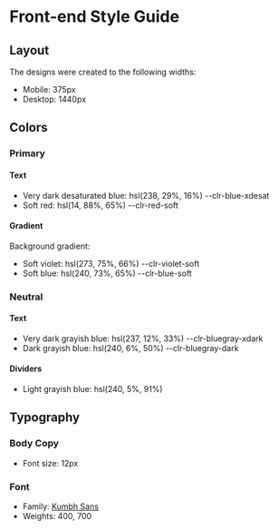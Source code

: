 # Front-end Style Guide

## Layout

The designs were created to the following widths:

- Mobile: 375px
- Desktop: 1440px

## Colors

### Primary

#### Text

- Very dark desaturated blue: hsl(238, 29%, 16%)
  --clr-blue-xdesat
- Soft red: hsl(14, 88%, 65%)
  --clr-red-soft

#### Gradient

Background gradient:

- Soft violet: hsl(273, 75%, 66%)
  --clr-violet-soft
- Soft blue: hsl(240, 73%, 65%)
  --clr-blue-soft

### Neutral

#### Text

- Very dark grayish blue: hsl(237, 12%, 33%)
  --clr-bluegray-xdark
- Dark grayish blue: hsl(240, 6%, 50%)
  --clr-bluegray-dark

#### Dividers

- Light grayish blue: hsl(240, 5%, 91%)

## Typography

### Body Copy

- Font size: 12px

### Font

- Family: [Kumbh Sans](https://fonts.google.com/specimen/Kumbh+Sans)
- Weights: 400, 700
